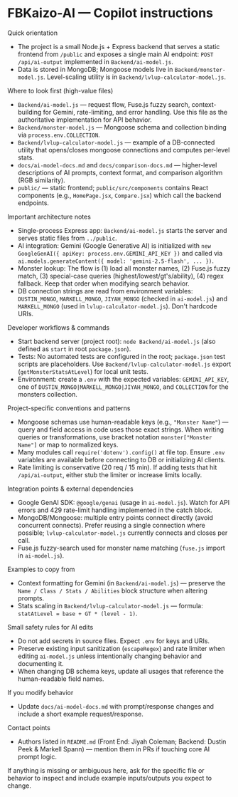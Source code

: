 <!--
This file guides AI coding agents (Copilot, Code Assistants) working on the FBKaizo-AI repository.
Keep content short, factual, and tied to discoverable patterns in the codebase.
-->

# FBKaizo-AI — Copilot instructions

Quick orientation
- The project is a small Node.js + Express backend that serves a static frontend from `/public` and exposes a single main AI endpoint: `POST /api/ai-output` implemented in `Backend/ai-model.js`.
- Data is stored in MongoDB; Mongoose models live in `Backend/monster-model.js`. Level-scaling utility is in `Backend/lvlup-calculator-model.js`.

Where to look first (high-value files)
- `Backend/ai-model.js` — request flow, Fuse.js fuzzy search, context-building for Gemini, rate-limiting, and error handling. Use this file as the authoritative implementation for API behavior.
- `Backend/monster-model.js` — Mongoose schema and collection binding via `process.env.COLLECTION`.
- `Backend/lvlup-calculator-model.js` — example of a DB-connected utility that opens/closes mongoose connections and computes per-level stats.
- `docs/ai-model-docs.md` and `docs/comparison-docs.md` — higher-level descriptions of AI prompts, context format, and comparison algorithm (RGB similarity).
- `public/` — static frontend; `public/src/components` contains React components (e.g., `HomePage.jsx`, `Compare.jsx`) which call the backend endpoints.

Important architecture notes
- Single-process Express app: `Backend/ai-model.js` starts the server and serves static files from `../public`.
- AI integration: Gemini (Google Generative AI) is initialized with `new GoogleGenAI({ apiKey: process.env.GEMINI_API_KEY })` and called via `ai.models.generateContent({ model: 'gemini-2.5-flash', ... })`.
- Monster lookup: The flow is (1) load all monster names, (2) Fuse.js fuzzy match, (3) special-case queries (highest/lowest/gt's/ability), (4) regex fallback. Keep that order when modifying search behavior.
- DB connection strings are read from environment variables: `DUSTIN_MONGO`, `MARKELL_MONGO`, `JIYAH_MONGO` (checked in `ai-model.js`) and `MARKELL_MONGO` (used in `lvlup-calculator-model.js`). Don't hardcode URIs.

Developer workflows & commands
- Start backend server (project root): `node Backend/ai-model.js` (also defined as `start` in root `package.json`).
- Tests: No automated tests are configured in the root; `package.json` test scripts are placeholders. Use `Backend/lvlup-calculator-model.js` export (`getMonsterStatsAtLevel`) for local unit tests.
- Environment: create a `.env` with the expected variables: `GEMINI_API_KEY`, one of `DUSTIN_MONGO|MARKELL_MONGO|JIYAH_MONGO`, and `COLLECTION` for the monsters collection.

Project-specific conventions and patterns
- Mongoose schemas use human-readable keys (e.g., `"Monster Name"`) — query and field access in code uses those exact strings. When writing queries or transformations, use bracket notation `monster["Monster Name"]` or map to normalized keys.
- Many modules call `require('dotenv').config()` at file top. Ensure `.env` variables are available before connecting to DB or initializing AI clients.
- Rate limiting is conservative (20 req / 15 min). If adding tests that hit `/api/ai-output`, either stub the limiter or increase limits locally.

Integration points & external dependencies
- Google GenAI SDK: `@google/genai` (usage in `ai-model.js`). Watch for API errors and 429 rate-limit handling implemented in the catch block.
- MongoDB/Mongoose: multiple entry points connect directly (avoid concurrent connects). Prefer reusing a single connection where possible; `lvlup-calculator-model.js` currently connects and closes per call.
- Fuse.js fuzzy-search used for monster name matching (`fuse.js` import in `ai-model.js`).

Examples to copy from
- Context formatting for Gemini (in `Backend/ai-model.js`) — preserve the `Name / Class / Stats / Abilities` block structure when altering prompts.
- Stats scaling in `Backend/lvlup-calculator-model.js` — formula: `statAtLevel = base + GT * (level - 1)`.

Small safety rules for AI edits
- Do not add secrets in source files. Expect `.env` for keys and URIs.
- Preserve existing input sanitization (`escapeRegex`) and rate limiter when editing `ai-model.js` unless intentionally changing behavior and documenting it.
- When changing DB schema keys, update all usages that reference the human-readable field names.

If you modify behavior
- Update `docs/ai-model-docs.md` with prompt/response changes and include a short example request/response.

Contact points
- Authors listed in `README.md` (Front End: Jiyah Coleman; Backend: Dustin Peek & Markell Spann) — mention them in PRs if touching core AI prompt logic.

If anything is missing or ambiguous here, ask for the specific file or behavior to inspect and include example inputs/outputs you expect to change.
